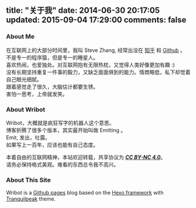 title: "关于我"
date: 2014-06-30 20:17:05
updated: 2015-09-04 17:29:00
comments: false
---
### About Me

在互联网上的大部分时间里，我叫 Steve Zhang, 经常出没在 [知乎](http://www.zhihu.com/people/emitting) 和 [Github](https://github.com/v2cc) 。  
不是专一的程序猿，但是专一的睡星人。  
喜欢热闹，也爱独处。对互联网抱有无限热枕，又觉得人类好像更加有趣 :)  
没有长期坚持重复一件事的毅力，又缺乏面面俱到的能力。情商略低，私下却觉着自己眼光细腻。  
跟着感觉走了很久，大脑估计都要生锈。  
害怕一思考，上帝就发笑。

### About Wribot

Wribot，大概就是疯狂写字的机器人这个意思。  
博客折腾了很多个版本，其实最开始叫做 Emitting 。  
Emit, 发出，吐露。  
如果写上一百年，应该也能有自己态度。

本着自由的互联网精神，本站欢迎转载，共享协议为 ***[CC BY-NC 4.0](https://creativecommons.org/licenses/by-nc/4.0/)***。  
请务必保持格式美观。难看的东西总令我不高兴。

### About This Site

Wribot is a [Github pages](https://pages.github.com/) blog based on the [Hexo framework](https://hexo.io/) with [Tranquilpeak](https://github.com/LouisBarranqueiro/tranquilpeak-hexo-theme) theme.